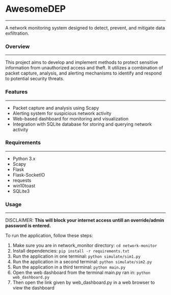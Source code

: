 # AwesomeDEP
-----------

A network monitoring system designed to detect, prevent, and mitigate data exfiltration.

### Overview
-----------

This project aims to develop and implement methods to protect sensitive information from unauthorized access and theft. It utilizes a combination of packet capture, analysis, and alerting mechanisms to identify and respond to potential security threats.

### Features
------------

* Packet capture and analysis using Scapy
* Alerting system for suspicious network activity
* Web-based dashboard for monitoring and visualization
* Integration with SQLite database for storing and querying network activity

### Requirements
------------

* Python 3.x
* Scapy
* Flask
* Flask-SocketIO
* requests
* win10toast
* SQLite3



### Usage
------------
DISCLAIMER: **This will block your internet access untill an override/admin password is entered.**

To run the application, follow these steps:

1. Make sure you are in network_monitor directory: `cd network-monitor`
2. Install dependencies: `pip install -r requirements.txt`
3. Run the application in one terminal: `python simulate/sim1.py`
4. Run the application in a second terminal: `python simulate/sim2.py`
5. Run the application in a third terminal: `python main.py`
6. Open the web dashboard from the terminal main.py ran in: `python web_dashboard.py`
7. Then open the link given by web_dashboard.py in a web browser to view the dashboard
